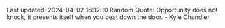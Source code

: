 Last updated: 2024-04-02 16:12:10
Random Quote: Opportunity does not knock, it presents itself when you beat down the door. - Kyle Chandler